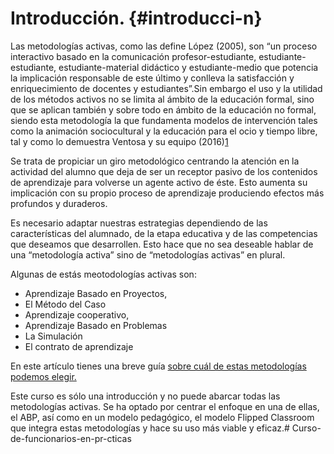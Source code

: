 # Introducción. {#introducci-n}

Las metodologías activas, como las define López (2005), son “un proceso interactivo basado en la comunicación profesor-estudiante, estudiante-estudiante, estudiante-material didáctico y estudiante-medio que potencia la implicación responsable de este último y conlleva la satisfacción y enriquecimiento de docentes y estudiantes”.Sin embargo el uso y la utilidad de los métodos activos no se limita al ámbito de la educación formal, sino que se aplican también y sobre todo en ámbito de la educación no formal, siendo esta metodología la que fundamenta modelos de intervención tales como la animación sociocultural y la educación para el ocio y tiempo libre, tal y como lo demuestra Ventosa y su equipo (2016)[1](https://www.google.com/url?q=https://es.wikipedia.org/wiki/Metodolog%25C3%25ADa_activa%23cite_note-1&sa=D&ust=1511270171036000&usg=AFQjCNGT0EW45gQdAuKcoSZoNAkSzhVjmw)​

Se trata de propiciar un giro metodológico centrando la atención en la actividad del alumno que deja de ser un receptor pasivo de los contenidos de aprendizaje para volverse un agente activo de éste. Esto aumenta su implicación con su propio proceso de aprendizaje produciendo efectos más profundos y duraderos.

Es necesario adaptar nuestras estrategias dependiendo de las características del alumnado, de la etapa educativa y de las competencias que deseamos que desarrollen. Esto hace que no sea deseable hablar de una “metodología activa” sino de “metodologías activas” en plural.

Algunas de estás meotodologías activas son:

*   Aprendizaje Basado en Proyectos,
*   El Método del Caso
*   Aprendizaje cooperativo,
*   Aprendizaje Basado en Problemas
*   La Simulación
*   El contrato de aprendizaje

En este artículo tienes una breve guía [sobre cuál de estas metodologías podemos elegir.](https://www.google.com/url?q=http://www.educaciontrespuntocero.com/recursos/metodologias-activas-en-el-aula-cual-escoger/45543.html&sa=D&ust=1511270171038000&usg=AFQjCNGa6jJ4vHATFtcIjUJtKiKfTOYCfg)

Este curso es sólo una introducción y no puede abarcar todas las metodologías activas. Se ha optado por centrar el enfoque en una de ellas, el ABP, así como en un modelo pedagógico, el modelo Flipped Classroom que integra estas metodologías y hace su uso más viable y eficaz.# Curso-de-funcionarios-en-pr-cticas

